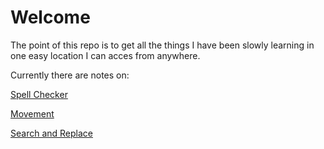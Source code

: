 # Welcome
The point of this repo is to get all the things I have been slowly learning 
in one easy location I can acces from anywhere.

Currently there are notes on:

[Spell Checker](spellCheck.md)

[Movement](movement.md)

[Search and Replace](searchReplace.md)
